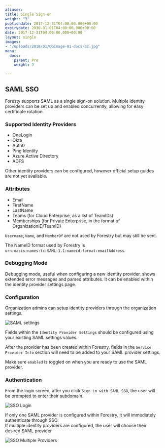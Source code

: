 ```yaml
---
aliases: 
title: Single Sign-on
weight: "3"
publishdate: 2017-12-31T04:00:00.000+00:00
expirydate: 2030-01-01T04:00:00.000+00:00
date: 2017-12-31T04:00:00.000+00:00
layout: single
images:
- "/uploads/2018/01/OGimage-01-docs-3x.jpg"
menu:
  docs:
    parent: Pro
    weight: 3

---
```

## SAML SSO

Foresty supports SAML as a single sign-on solution. Multiple identity providers can be set up and enabled concurrently, allowing for easy certificate rotation.

### Supported Identity Providers

* OneLogin
* Okta
* Auth0
* Ping Identity
* Azure Active Directory
* ADFS

Other identity providers can be configured, however official setup guides are not yet available.

### Attributes

* Email
* FirstName
* LastName
* Teams (for Cloud Enterprise, as a list of TeamIDs)
* Memberships (for Private Enterprise, in the format of OrganizationID/TeamID)

`Username`, `Name`, and `MemberOf` are not used by Forestry but may still be sent.

The NameID format used by Forestry is `urn:oasis:names:tc:SAML:1.1:nameid-format:emailAddress`.

### Debugging Mode

Debugging mode, useful when configuring a new identity provider, shows extended error messages and parsed attributes. It can be enabled within the identity provider settings page.

### Configuration

Organization admins can setup identity providers through the organization settings.

![SAML settings](/uploads/2019/06/org-saml-settings.png)

Fields within the `Identity Provider Settings` should be configured using your existing SAML settings values.

After the provider has been created within Forestry, fields in the `Service Provider Info` section will need to be added to your SAML provider settings.

Make sure `enabled` is toggled on when you are ready to use the SAML provider.

### Authentication

From the login screen, after you click `Sign in with SAML SSO`, the user will be prompted to enter their subdomain.<br/>

![SSO Login](/uploads/2019/06/sso-login.png)

If only one SAML provider is configured within Forestry, it will immediately authenticate through SSO.<br/> If multiple identity providers are configured, the user will choose their desired SAML provider<br/> 

![SSO Multiple Providers](/uploads/2019/06/multiple-sso-providers.png)